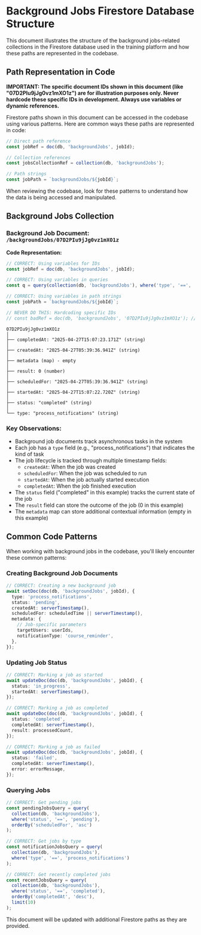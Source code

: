 # Background Jobs Firestore Database Structure

This document illustrates the structure of the background jobs-related collections in the Firestore database used in the training platform and how these paths are represented in the codebase.

## Path Representation in Code

**IMPORTANT: The specific document IDs shown in this document (like "07D2PIu9jJg0vz1mXO1z") are for illustration purposes only. Never hardcode these specific IDs in development. Always use variables or dynamic references.**

Firestore paths shown in this document can be accessed in the codebase using various patterns. Here are common ways these paths are represented in code:

```typescript
// Direct path reference
const jobRef = doc(db, 'backgroundJobs', jobId);

// Collection references
const jobsCollectionRef = collection(db, 'backgroundJobs');

// Path strings
const jobPath = `backgroundJobs/${jobId}`;
```

When reviewing the codebase, look for these patterns to understand how the data is being accessed and manipulated.

## Background Jobs Collection

### Background Job Document: `/backgroundJobs/07D2PIu9jJg0vz1mXO1z`

**Code Representation:**
```typescript
// CORRECT: Using variables for IDs
const jobRef = doc(db, 'backgroundJobs', jobId);

// CORRECT: Using variables in queries
const q = query(collection(db, 'backgroundJobs'), where('type', '==', 'process_notifications'));

// CORRECT: Using variables in path strings
const jobPath = `backgroundJobs/${jobId}`;

// NEVER DO THIS: Hardcoding specific IDs
// const badRef = doc(db, 'backgroundJobs', '07D2PIu9jJg0vz1mXO1z'); // BAD PRACTICE
```

```
07D2PIu9jJg0vz1mXO1z
│
├── completedAt: "2025-04-27T15:07:23.171Z" (string)
│
├── createdAt: "2025-04-27T05:39:36.941Z" (string)
│
├── metadata (map) - empty
│
├── result: 0 (number)
│
├── scheduledFor: "2025-04-27T05:39:36.941Z" (string)
│
├── startedAt: "2025-04-27T15:07:22.720Z" (string)
│
├── status: "completed" (string)
│
└── type: "process_notifications" (string)
```

### Key Observations:
- Background job documents track asynchronous tasks in the system
- Each job has a `type` field (e.g., "process_notifications") that indicates the kind of task
- The job lifecycle is tracked through multiple timestamp fields:
  - `createdAt`: When the job was created
  - `scheduledFor`: When the job was scheduled to run
  - `startedAt`: When the job actually started execution
  - `completedAt`: When the job finished execution
- The `status` field ("completed" in this example) tracks the current state of the job
- The `result` field can store the outcome of the job (0 in this example)
- The `metadata` map can store additional contextual information (empty in this example)

## Common Code Patterns

When working with background jobs in the codebase, you'll likely encounter these common patterns:

### Creating Background Job Documents
```typescript
// CORRECT: Creating a new background job
await setDoc(doc(db, 'backgroundJobs', jobId), {
  type: 'process_notifications',
  status: 'pending',
  createdAt: serverTimestamp(),
  scheduledFor: scheduledTime || serverTimestamp(),
  metadata: {
    // Job-specific parameters
    targetUsers: userIds,
    notificationType: 'course_reminder',
  },
});
```

### Updating Job Status
```typescript
// CORRECT: Marking a job as started
await updateDoc(doc(db, 'backgroundJobs', jobId), {
  status: 'in_progress',
  startedAt: serverTimestamp(),
});

// CORRECT: Marking a job as completed
await updateDoc(doc(db, 'backgroundJobs', jobId), {
  status: 'completed',
  completedAt: serverTimestamp(),
  result: processedCount,
});

// CORRECT: Marking a job as failed
await updateDoc(doc(db, 'backgroundJobs', jobId), {
  status: 'failed',
  completedAt: serverTimestamp(),
  error: errorMessage,
});
```

### Querying Jobs
```typescript
// CORRECT: Get pending jobs
const pendingJobsQuery = query(
  collection(db, 'backgroundJobs'),
  where('status', '==', 'pending'),
  orderBy('scheduledFor', 'asc')
);

// CORRECT: Get jobs by type
const notificationJobsQuery = query(
  collection(db, 'backgroundJobs'),
  where('type', '==', 'process_notifications')
);

// CORRECT: Get recently completed jobs
const recentJobsQuery = query(
  collection(db, 'backgroundJobs'),
  where('status', '==', 'completed'),
  orderBy('completedAt', 'desc'),
  limit(10)
);
```

This document will be updated with additional Firestore paths as they are provided.
